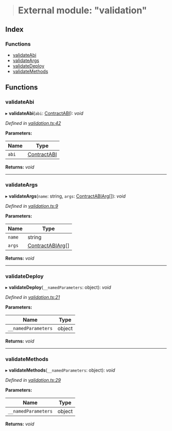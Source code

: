 > # External module: "validation"

## Index

### Functions

* [validateAbi](_validation_.md#validateabi)
* [validateArgs](_validation_.md#validateargs)
* [validateDeploy](_validation_.md#validatedeploy)
* [validateMethods](_validation_.md#validatemethods)

## Functions

###  validateAbi

▸ **validateAbi**(`abi`: [ContractABI](../interfaces/_types_.contractabi.md)): *void*

*Defined in [validation.ts:42](https://github.com/polkadot-js/api/blob/b8d8b7e/packages/api-contract/src/validation.ts#L42)*

**Parameters:**

Name | Type |
------ | ------ |
`abi` | [ContractABI](../interfaces/_types_.contractabi.md) |

**Returns:** *void*

___

###  validateArgs

▸ **validateArgs**(`name`: string, `args`: [ContractABIArg](../interfaces/_types_.contractabiarg.md)[]): *void*

*Defined in [validation.ts:9](https://github.com/polkadot-js/api/blob/b8d8b7e/packages/api-contract/src/validation.ts#L9)*

**Parameters:**

Name | Type |
------ | ------ |
`name` | string |
`args` | [ContractABIArg](../interfaces/_types_.contractabiarg.md)[] |

**Returns:** *void*

___

###  validateDeploy

▸ **validateDeploy**(`__namedParameters`: object): *void*

*Defined in [validation.ts:21](https://github.com/polkadot-js/api/blob/b8d8b7e/packages/api-contract/src/validation.ts#L21)*

**Parameters:**

Name | Type |
------ | ------ |
`__namedParameters` | object |

**Returns:** *void*

___

###  validateMethods

▸ **validateMethods**(`__namedParameters`: object): *void*

*Defined in [validation.ts:29](https://github.com/polkadot-js/api/blob/b8d8b7e/packages/api-contract/src/validation.ts#L29)*

**Parameters:**

Name | Type |
------ | ------ |
`__namedParameters` | object |

**Returns:** *void*